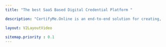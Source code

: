 ```yaml
---
title: "The best SaaS Based Digital Credential Platform "

description: "CertifyMe.Online is an end-to-end solution for creating, issuing, and managing Digital Credentials. We are the Best Digital Credential platform that enables Event producers and TechEd firms to Maximize their Brand’s presence while automating their credential awarding process. "

layout: V2LayoutVideo

sitemap.priority : 0.1
---
```


